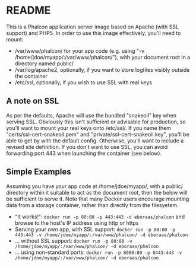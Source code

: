 # README #

This is a Phalcon application server image based on Apache (with SSL support) and PHP5. In order to use this image effectively, you'll need to mount:

- /var/www/phalcon/ for your app code (e.g. using "-v /home/jdoe/myapp/:/var/www/phalcon/"), with your document root in a directory named public/ 
- /var/log/apache2, optionally, if you want to store logfiles visibly outside the container
- /etc/ssl, optionally, if you wish to use SSL with real keys

## A note on SSL ##

As per the defaults, Apache will use the bundled "snakeoil" key when serving SSL. Obviously this isn't sufficient or advisable for production, so you'll want to mount your real keys onto /etc/ssl/. If you name them "certs/ssl-cert-snakeoil.pem" and "private/ssl-cert-snakeoil.key", you'll be able to get by with the default config. Otherwise, you'll want to include a revised site definition. If you don't want to use SSL, you can avoid forwarding port 443 when launching the container (see below).

## Simple Examples ##

Assuming you have your app code at /home/jdoe/myapp/, with a public/ directory within it suitable to act as the document root, then the below will be sufficient to serve it. Note that many Docker users encourage mounting data from a storage container, rather than directly from the filesyetem.

- "It works!": `docker run -p 80:80 -p 443:443 -d eboraas/phalcon` and browse to the host's IP address using http or https
- Serving your own app, with SSL support: `docker run -p 80:80 -p 443:443 -v /home/jdoe/myapp/:/var/www/phalcon/ -d eboraas/phalcon`
- ... without SSL support: `docker run -p 80:80 -v /home/jdoe/myapp/:/var/www/phalcon/ -d eboraas/phalcon`
- ... using non-standard ports: `docker run -p 8080:80 -p 8443:443 -v /home/jdoe/myapp/:/var/www/phalcon/ -d eboraas/phalcon`

